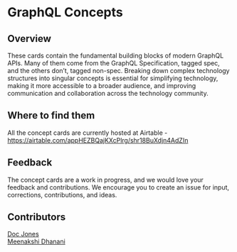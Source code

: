 # GraphQL Concepts

## Overview
These cards contain the fundamental building blocks of modern GraphQL APIs. Many of them come from the GraphQL Specification, tagged spec, and the others don’t, tagged non-spec. Breaking down complex technology structures into singular concepts is essential for simplifying technology, making it more accessible to a broader audience, and improving communication and collaboration across the technology community.

## Where to find them
All the concept cards are currently hosted at Airtable - https://airtable.com/appHEZBQajKXcPlrg/shr18BuXdjn4AdZIn

## Feedback
The concept cards are a work in progress, and we would love your feedback and contributions. We encourage you to create an issue for input, corrections, contributions, and ideas. 

## Contributors
[Doc Jones](https://www.linkedin.com/in/doc-jones/) <br>
[Meenakshi Dhanani](https://www.linkedin.com/in/meenakshi-dhanani/)
